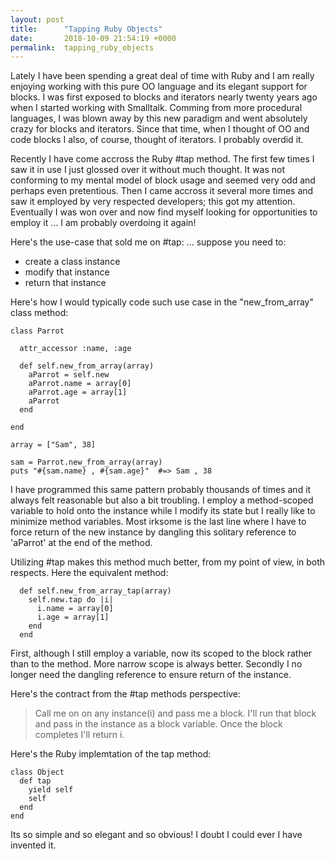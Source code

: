 ```yaml
---
layout: post
title:      "Tapping Ruby Objects"
date:       2018-10-09 21:54:19 +0000
permalink:  tapping_ruby_objects
---
```



Lately I have been spending a great deal of time with Ruby and I am really enjoying working with this pure OO language and its elegant support for blocks.  I was first exposed to blocks and iterators nearly twenty years ago when I started working with Smalltalk.  Comming from more procedural languages, I was blown away by this new paradigm and went absolutely crazy for blocks and iterators.  Since that time, when I thought of OO and code blocks I also, of course, thought of iterators.  I probably overdid it.


Recently I have come accross the Ruby #tap method.  The first few times I saw it in use I just glossed over it without much thought.  It was not conforming to my mental model of block usage and seemed very odd and perhaps even pretentious. Then I came accross it several more times and saw it employed by very respected developers; this got my attention.  Eventually I was won over and now find myself looking for opportunities to employ it ... I am probably overdoing it again!

Here's the use-case that sold me on #tap:  ... suppose you need to:

* create a class  instance
* modify that instance
* return that instance

Here's how I would typically code such use case in the "new_from_array" class method:

```
class Parrot

  attr_accessor :name, :age

  def self.new_from_array(array)
    aParrot = self.new
    aParrot.name = array[0]
    aParrot.age = array[1]
    aParrot
  end

end

array = ["Sam", 38]

sam = Parrot.new_from_array(array)
puts "#{sam.name} , #{sam.age}"  #=> Sam , 38

```

I have programmed this same pattern probably thousands of times and it always felt reasonable but also a bit troubling.  I employ a method-scoped variable to hold onto the instance while I modify its state but I really like to minimize method variables.  Most irksome is the last line where I have to force return of the new instance by dangling this solitary reference to 'aParrot' at the end of the method.

Utilizing #tap makes this method much better, from my point of view, in both respects.   Here the equivalent method:

```
  def self.new_from_array_tap(array)
    self.new.tap do |i|
      i.name = array[0]
      i.age = array[1]
    end
  end
```

First, although I still employ a variable, now its scoped to the block rather than to the method.  More narrow scope is always better. Secondly I no longer need the dangling reference to ensure return of the instance.

Here's the contract from the #tap methods perspective:  
> Call me on on any instance(i) and pass me a block.  I'll run that block and pass in the instance as a block variable.  Once the block completes I'll return i.
> 

Here's the Ruby implemtation of the tap method:

```
class Object
  def tap
    yield self
    self
  end
end

```

Its so simple and so elegant and so obvious!  I doubt I could ever I have invented it. 





